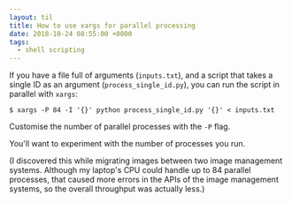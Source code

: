 ```yaml
---
layout: til
title: How to use xargs for parallel processing
date: 2018-10-24 08:55:00 +0000
tags:
  - shell scripting
---
```

If you have a file full of arguments (`inputs.txt`), and a script that takes a single ID as an argument (`process_single_id.py`), you can run the script in parallel with `xargs`:

```shell
$ xargs -P 84 -I '{}' python process_single_id.py '{}' < inputs.txt
```

Customise the number of parallel processes with the `-P` flag.

You'll want to experiment with the number of processes you run.

(I discovered this while migrating images between two image management systems.
Although my laptop's CPU could handle up to 84 parallel processes, that caused more errors in the APIs of the image management systems, so the overall throughput was actually less.)
